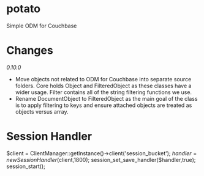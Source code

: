 potato
======

Simple ODM for Couchbase

Changes
=======

_0.10.0_

 * Move objects not related to ODM for Couchbase into separate source folders. Core holds Object and FilteredObject
 as these classes have a wider usage. Filter contains all of the string filtering functions we use.
 * Rename DocumentObject to FilteredObject as the main goal of the class is to apply filtering to keys and ensure
 attached objects are treated as objects versus array.
 
Session Handler
===============


$client = ClientManager::getInstance()->client('session_bucket');
$handler = new SessionHandler($client,1800);
session_set_save_handler($handler,true);
session_start();
